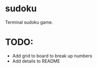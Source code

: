 # sudoku
Terminal sudoku game.

# TODO:
- Add grid to board to break up numbers
- Add details to README
